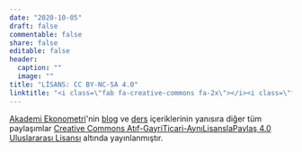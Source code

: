 ```yaml
---
date: "2020-10-05"
draft: false
commentable: false
share: false
editable: false
header:
  caption: ""
  image: ""
title: "LİSANS: CC BY-NC-SA 4.0"
linktitle: "<i class=\"fab fa-creative-commons fa-2x\"></i><i class=\"fab fa-creative-commons-by fa-2x\"></i><i class=\"fab fa-creative-commons-nc fa-2x\"></i><i class=\"fab fa-creative-commons-sa fa-2x\"></i>"
---
```


[Akademi Ekonometri](https://akademiekonometri.rbind.io/)'nin [blog](/post/) ve [ders](/courses/) içeriklerinin yanısıra diğer tüm paylaşımlar [Creative Commons Atıf-GayriTicari-AynıLisanslaPaylaş 4.0 Uluslararası Lisansı](https://creativecommons.org/licenses/by-nc-sa/4.0/deed.tr) altında yayınlanmıştır.

<center>
<i class="fab fa-creative-commons fa-2x"></i><i class="fab fa-creative-commons-by fa-2x"></i><i class="fab fa-creative-commons-nc fa-2x"></i><i class="fab fa-creative-commons-sa fa-2x"></i>
</center>
